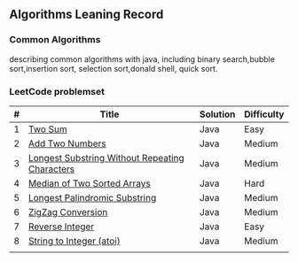 ## Algorithms Leaning Record

### Common Algorithms
describing common algorithms with java, including binary search,bubble sort,insertion sort,
selection sort,donald shell, quick sort.

### LeetCode problemset

| #    | Title                                                        | Solution | Difficulty |
| ---- | ------------------------------------------------------------ | -------- | ---------- |
| 1    | [Two Sum](https://leetcode.com/problems/two-sum)             | Java     | Easy       |
| 2    | [Add Two Numbers](https://leetcode.com/problems/add-two-numbers) | Java     | Medium     |
| 3    | [Longest Substring Without Repeating Characters](https://leetcode.com/problems/longest-substring-without-repeating-characters/) | Java     | Medium     |
| 4    | [Median of Two Sorted Arrays](https://leetcode.com/problems/median-of-two-sorted-arrays) | Java     | Hard       |
| 5    | [Longest Palindromic Substring](https://leetcode.com/problems/longest-palindromic-substring) | Java     | Medium     |
| 6    | [ZigZag Conversion](https://leetcode.com/problems/zigzag-conversion) | Java     | Medium     |
| 7    | [Reverse Integer](https://leetcode.com/problems/reverse-integer) | Java     | Easy       |
| 8    | [String to Integer (atoi)](https://leetcode.com/problems/string-to-integer-atoi) | Java     | Medium     |
|      |                                                              |          |            |

